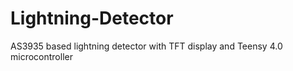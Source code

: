 # Lightning-Detector
AS3935 based lightning detector with TFT display and Teensy 4.0 microcontroller
